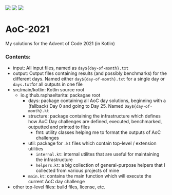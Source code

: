 ![](https://img.shields.io/badge/day%20📅-2-yellow)
![](https://img.shields.io/badge/stars%20⭐-4-blue)
![](https://img.shields.io/badge/days%20completed-2-green)
# AoC-2021
My solutions for the Advent of Code 2021 (in Kotlin)

### Contents:
- input: All input files, named as `day${day-of-month}.txt`
- output: Output files containing results (and possibly benchmarks) for the different days. Named either `day${day-of-month}.txt` for a single day or `days.txt`for all outputs in one file
- src/main/kotlin: Kotlin source root
    - io.github.raphaeltarita: packagae root
        - days: package containing all AoC day solutions, beginning with a (fallback) Day 0 and going to Day 25. Named `Day${day-of-month}.kt`
        - structure: package containing the infrastructure which defines how AoC Day challenges are defined, executed, benchmarked, outputted and printed to files
            - fmt: utility classes helping me to format the outputs of AoC challenges
        - util: package for `.kt` files which contain top-level / extension utilities
            - `internal.kt`: internal utilites that are useful for maintaining the infrastructure
            - `helpers.kt`: a big collection of general-purpose helpers that I collected from various projects of mine
        - `main.kt`: contains the main function which will execute the current AoC day challenge
- other top-level files: build files, license, etc.
